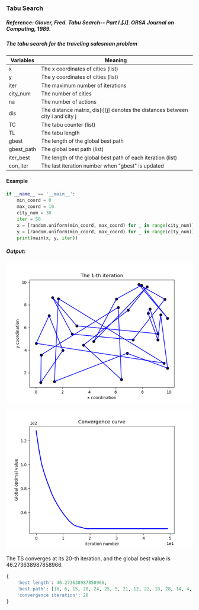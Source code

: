 ### Tabu Search

##### Reference: Glover, Fred. Tabu Search-- Part I.[J]. ORSA Journal on Computing, 1989.

##### The tabu search for the traveling salesman problem

| Variables  | Meaning                                                      |
| ---------- | ------------------------------------------------------------ |
| x          | The x coordinates of cities (list)                           |
| y          | The y coordinates of cities (list)                           |
| iter       | The maximum number of iterations                             |
| city_num   | The number of cities                                         |
| na         | The number of actions                                        |
| dis        | The distance matrix, dis\[i\]\[j\] denotes the distances between city i and city j |
| TC         | The tabu counter (list)                                      |
| TL         | The tabu length                                              |
| gbest      | The length of the global best path                           |
| gbest_path | The global best path (list)                                  |
| iter_best  | The length of the global best path of each iteration (list)  |
| con_iter   | The last iteration number when "gbest" is updated            |

#### Example

```python
if __name__ == '__main__':
    min_coord = 0
    max_coord = 10
    city_num = 30
    iter = 50
    x = [random.uniform(min_coord, max_coord) for _ in range(city_num)]
    y = [random.uniform(min_coord, max_coord) for _ in range(city_num)]
    print(main(x, y, iter))
```

##### Output:

![](https://github.com/Xavier-MaYiMing/Tabu-Search/blob/main/TS-for-TSP.gif)

![](https://github.com/Xavier-MaYiMing/Tabu-Search/blob/main/convergence%20iteration.png)

The TS converges at its 20-th iteration, and the global best value is 46.273638987858966. 

```python
{
    'best length': 46.273638987858966, 
    'best path': [16, 6, 15, 20, 24, 25, 5, 21, 12, 22, 18, 28, 14, 4, 0, 26, 2, 27, 7, 10, 9, 17, 11, 19, 23, 3, 29, 13, 1, 8], 
    'convergence iteration': 20
}
```

